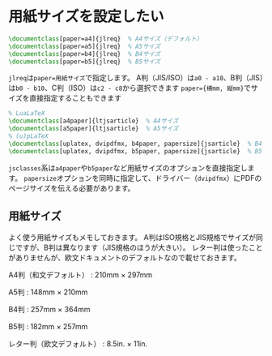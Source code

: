 # 用紙サイズを設定したい

```latex
\documentclass[paper=a4]{jlreq}  % A4サイズ（デフォルト）
\documentclass[paper=a5]{jlreq}  % A5サイズ
\documentclass[paper=b4]{jlreq}  % B4サイズ
\documentclass[paper=b5]{jlreq}  % B5サイズ
```

``jlreq``は``paper=用紙サイズ``で指定します。
A判（JIS/ISO）は``a0 - a10``、B判（JIS）は``b0 - b10``、C判（ISO）は``c2 - c8``から選択できます
``paper={横mm, 縦mm}``でサイズを直接指定することもできます

```latex
% LuaLaTeX
\documentclass[a4paper]{ltjsarticle}  % A4サイズ
\documentclass[a5paper]{ltjsarticle}  % A5サイズ
% (u)pLaTeX
\documentclass[uplatex, dvipdfmx, b4paper, papersize]{jsarticle}  % B4サイズ
\documentclass[uplatex, dvipdfmx, b5paper, papersize]{jsarticle}  % B5サイズ
```

``jsclasses``系は``a4paper``や``b5paper``など用紙サイズのオプションを直接指定します。
``papersize``オプションを同時に指定して、ドライバー（``dvipdfmx``）にPDFのページサイズを伝える必要があります。


## 用紙サイズ

よく使う用紙サイズもメモしておきます。
A判はISO規格とJIS規格でサイズが同じですが、B判は異なります（JIS規格のほうが大きい）。
レター判は使ったことがありませんが、欧文ドキュメントのデフォルトなので載せておきます。

A4判（和文デフォルト）
: 210mm $\times$ 297mm

A5判
: 148mm $\times$ 210mm

B4判
: 257mm $\times$ 364mm

B5判
: 182mm $\times$ 257mm

レター判（欧文デフォルト）
: 8.5in. $\times$ 11in.
